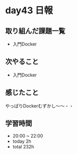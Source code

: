 # day43 日報
## 取り組んだ課題一覧
- 入門Docker

## 次やること
- 入門Docker

## 感じたこと
やっぱりDockerむずかし〜〜・・

## 学習時間
- 20:00 ~ 22:00
- today 2h
- total 232h
